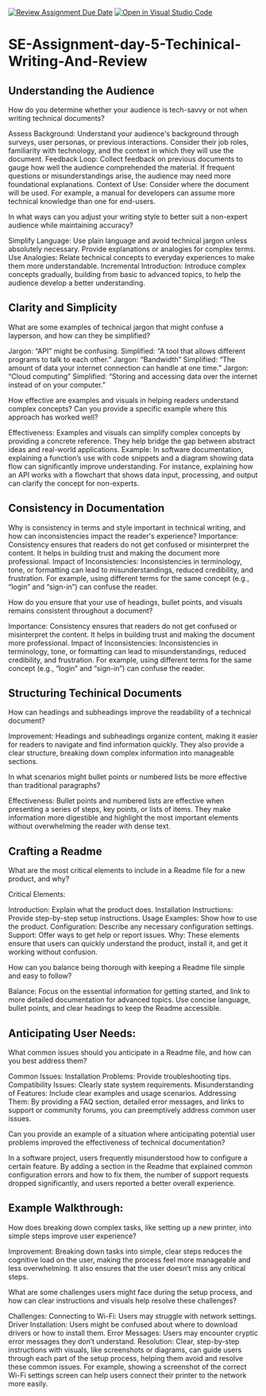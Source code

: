 [![Review Assignment Due Date](https://classroom.github.com/assets/deadline-readme-button-22041afd0340ce965d47ae6ef1cefeee28c7c493a6346c4f15d667ab976d596c.svg)](https://classroom.github.com/a/Zmd26HDi)
[![Open in Visual Studio Code](https://classroom.github.com/assets/open-in-vscode-2e0aaae1b6195c2367325f4f02e2d04e9abb55f0b24a779b69b11b9e10269abc.svg)](https://classroom.github.com/online_ide?assignment_repo_id=15536222&assignment_repo_type=AssignmentRepo)
# SE-Assignment-day-5-Techinical-Writing-And-Review

## Understanding the Audience
How do you determine whether your audience is tech-savvy or not when writing technical documents?

Assess Background: Understand your audience's background through surveys, user personas, or previous interactions. Consider their job roles, familiarity with technology, and the context in which they will use the document.
Feedback Loop: Collect feedback on previous documents to gauge how well the audience comprehended the material. If frequent questions or misunderstandings arise, the audience may need more foundational explanations.
Context of Use: Consider where the document will be used. For example, a manual for developers can assume more technical knowledge than one for end-users.

In what ways can you adjust your writing style to better suit a non-expert audience while maintaining accuracy?

Simplify Language: Use plain language and avoid technical jargon unless absolutely necessary. Provide explanations or analogies for complex terms.
Use Analogies: Relate technical concepts to everyday experiences to make them more understandable.
Incremental Introduction: Introduce complex concepts gradually, building from basic to advanced topics, to help the audience develop a better understanding.

## Clarity and Simplicity
What are some examples of technical jargon that might confuse a layperson, and how can they be simplified?

Jargon: “API” might be confusing.
Simplified: “A tool that allows different programs to talk to each other.”
Jargon: “Bandwidth”
Simplified: “The amount of data your internet connection can handle at one time.”
Jargon: “Cloud computing”
Simplified: “Storing and accessing data over the internet instead of on your computer.”

How effective are examples and visuals in helping readers understand complex concepts? Can you provide a specific example where this approach has worked well?

Effectiveness: Examples and visuals can simplify complex concepts by providing a concrete reference. They help bridge the gap between abstract ideas and real-world applications.
Example: In software documentation, explaining a function’s use with code snippets and a diagram showing data flow can significantly improve understanding. For instance, explaining how an API works with a flowchart that shows data input, processing, and output can clarify the concept for non-experts.

## Consistency in Documentation
Why is consistency in terms and style important in technical writing, and how can inconsistencies impact the reader's experience?
Importance: Consistency ensures that readers do not get confused or misinterpret the content. It helps in building trust and making the document more professional.
Impact of Inconsistencies: Inconsistencies in terminology, tone, or formatting can lead to misunderstandings, reduced credibility, and frustration. For example, using different terms for the same concept (e.g., “login” and “sign-in”) can confuse the reader.

How do you ensure that your use of headings, bullet points, and visuals remains consistent throughout a document?

Importance: Consistency ensures that readers do not get confused or misinterpret the content. It helps in building trust and making the document more professional.
Impact of Inconsistencies: Inconsistencies in terminology, tone, or formatting can lead to misunderstandings, reduced credibility, and frustration. For example, using different terms for the same concept (e.g., “login” and “sign-in”) can confuse the reader.

## Structuring Techinical Documents
How can headings and subheadings improve the readability of a technical document?

Improvement: Headings and subheadings organize content, making it easier for readers to navigate and find information quickly. They also provide a clear structure, breaking down complex information into manageable sections.

In what scenarios might bullet points or numbered lists be more effective than traditional paragraphs?

Effectiveness: Bullet points and numbered lists are effective when presenting a series of steps, key points, or lists of items. They make information more digestible and highlight the most important elements without overwhelming the reader with dense text.

## Crafting a Readme
What are the most critical elements to include in a Readme file for a new product, and why?

Critical Elements:

Introduction: Explain what the product does.
Installation Instructions: Provide step-by-step setup instructions.
Usage Examples: Show how to use the product.
Configuration: Describe any necessary configuration settings.
Support: Offer ways to get help or report issues.
Why: These elements ensure that users can quickly understand the product, install it, and get it working without confusion.

How can you balance being thorough with keeping a Readme file simple and easy to follow?

Balance: Focus on the essential information for getting started, and link to more detailed documentation for advanced topics. Use concise language, bullet points, and clear headings to keep the Readme accessible.

## Anticipating User Needs:
What common issues should you anticipate in a Readme file, and how can you best address them?

Common Issues:
Installation Problems: Provide troubleshooting tips.
Compatibility Issues: Clearly state system requirements.
Misunderstanding of Features: Include clear examples and usage scenarios.
Addressing Them: By providing a FAQ section, detailed error messages, and links to support or community forums, you can preemptively address common user issues.

Can you provide an example of a situation where anticipating potential user problems improved the effectiveness of technical documentation?

In a software project, users frequently misunderstood how to configure a certain feature. By adding a section in the Readme that explained common configuration errors and how to fix them, the number of support requests dropped significantly, and users reported a better overall experience.

## Example Walkthrough:
How does breaking down complex tasks, like setting up a new printer, into simple steps improve user experience?

Improvement: Breaking down tasks into simple, clear steps reduces the cognitive load on the user, making the process feel more manageable and less overwhelming. It also ensures that the user doesn’t miss any critical steps.

What are some challenges users might face during the setup process, and how can clear instructions and visuals help resolve these challenges?

Challenges:
Connecting to Wi-Fi: Users may struggle with network settings.
Driver Installation: Users might be confused about where to download drivers or how to install them.
Error Messages: Users may encounter cryptic error messages they don’t understand.
Resolution: Clear, step-by-step instructions with visuals, like screenshots or diagrams, can guide users through each part of the setup process, helping them avoid and resolve these common issues. For example, showing a screenshot of the correct Wi-Fi settings screen can help users connect their printer to the network more easily.
